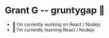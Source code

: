 # Grant G -- gruntygap 👋

- 🔭 I’m currently working on React / Nodejs
- 🌱 I’m currently learning React / Nodejs

